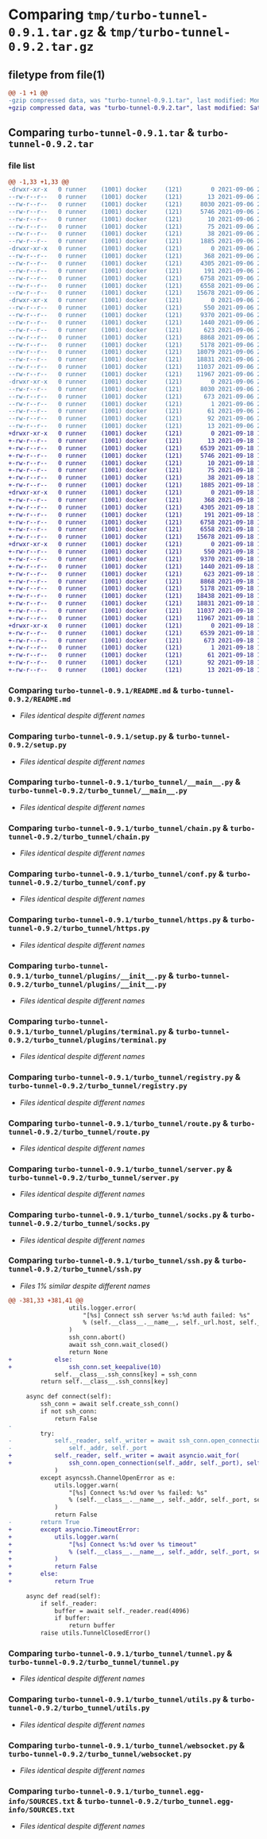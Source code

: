 # Comparing `tmp/turbo-tunnel-0.9.1.tar.gz` & `tmp/turbo-tunnel-0.9.2.tar.gz`

## filetype from file(1)

```diff
@@ -1 +1 @@
-gzip compressed data, was "turbo-tunnel-0.9.1.tar", last modified: Mon Sep  6 23:48:36 2021, max compression
+gzip compressed data, was "turbo-tunnel-0.9.2.tar", last modified: Sat Sep 18 15:45:03 2021, max compression
```

## Comparing `turbo-tunnel-0.9.1.tar` & `turbo-tunnel-0.9.2.tar`

### file list

```diff
@@ -1,33 +1,33 @@
-drwxr-xr-x   0 runner    (1001) docker     (121)        0 2021-09-06 23:48:36.152757 turbo-tunnel-0.9.1/
--rw-r--r--   0 runner    (1001) docker     (121)       13 2021-09-06 23:48:26.000000 turbo-tunnel-0.9.1/MANIFEST.in
--rw-r--r--   0 runner    (1001) docker     (121)     8030 2021-09-06 23:48:36.152757 turbo-tunnel-0.9.1/PKG-INFO
--rw-r--r--   0 runner    (1001) docker     (121)     5746 2021-09-06 23:48:26.000000 turbo-tunnel-0.9.1/README.md
--rw-r--r--   0 runner    (1001) docker     (121)       10 2021-09-06 23:48:26.000000 turbo-tunnel-0.9.1/extra_requirements.txt
--rw-r--r--   0 runner    (1001) docker     (121)       75 2021-09-06 23:48:26.000000 turbo-tunnel-0.9.1/requirements.txt
--rw-r--r--   0 runner    (1001) docker     (121)       38 2021-09-06 23:48:36.152757 turbo-tunnel-0.9.1/setup.cfg
--rw-r--r--   0 runner    (1001) docker     (121)     1885 2021-09-06 23:48:26.000000 turbo-tunnel-0.9.1/setup.py
-drwxr-xr-x   0 runner    (1001) docker     (121)        0 2021-09-06 23:48:36.148757 turbo-tunnel-0.9.1/turbo_tunnel/
--rw-r--r--   0 runner    (1001) docker     (121)      368 2021-09-06 23:48:26.000000 turbo-tunnel-0.9.1/turbo_tunnel/__init__.py
--rw-r--r--   0 runner    (1001) docker     (121)     4305 2021-09-06 23:48:26.000000 turbo-tunnel-0.9.1/turbo_tunnel/__main__.py
--rw-r--r--   0 runner    (1001) docker     (121)      191 2021-09-06 23:48:26.000000 turbo-tunnel-0.9.1/turbo_tunnel/auth.py
--rw-r--r--   0 runner    (1001) docker     (121)     6758 2021-09-06 23:48:26.000000 turbo-tunnel-0.9.1/turbo_tunnel/chain.py
--rw-r--r--   0 runner    (1001) docker     (121)     6558 2021-09-06 23:48:26.000000 turbo-tunnel-0.9.1/turbo_tunnel/conf.py
--rw-r--r--   0 runner    (1001) docker     (121)    15678 2021-09-06 23:48:26.000000 turbo-tunnel-0.9.1/turbo_tunnel/https.py
-drwxr-xr-x   0 runner    (1001) docker     (121)        0 2021-09-06 23:48:36.152757 turbo-tunnel-0.9.1/turbo_tunnel/plugins/
--rw-r--r--   0 runner    (1001) docker     (121)      550 2021-09-06 23:48:26.000000 turbo-tunnel-0.9.1/turbo_tunnel/plugins/__init__.py
--rw-r--r--   0 runner    (1001) docker     (121)     9370 2021-09-06 23:48:26.000000 turbo-tunnel-0.9.1/turbo_tunnel/plugins/terminal.py
--rw-r--r--   0 runner    (1001) docker     (121)     1440 2021-09-06 23:48:26.000000 turbo-tunnel-0.9.1/turbo_tunnel/registry.py
--rw-r--r--   0 runner    (1001) docker     (121)      623 2021-09-06 23:48:26.000000 turbo-tunnel-0.9.1/turbo_tunnel/route.py
--rw-r--r--   0 runner    (1001) docker     (121)     8868 2021-09-06 23:48:26.000000 turbo-tunnel-0.9.1/turbo_tunnel/server.py
--rw-r--r--   0 runner    (1001) docker     (121)     5178 2021-09-06 23:48:26.000000 turbo-tunnel-0.9.1/turbo_tunnel/socks.py
--rw-r--r--   0 runner    (1001) docker     (121)    18079 2021-09-06 23:48:26.000000 turbo-tunnel-0.9.1/turbo_tunnel/ssh.py
--rw-r--r--   0 runner    (1001) docker     (121)    18831 2021-09-06 23:48:26.000000 turbo-tunnel-0.9.1/turbo_tunnel/tunnel.py
--rw-r--r--   0 runner    (1001) docker     (121)    11037 2021-09-06 23:48:26.000000 turbo-tunnel-0.9.1/turbo_tunnel/utils.py
--rw-r--r--   0 runner    (1001) docker     (121)    11967 2021-09-06 23:48:26.000000 turbo-tunnel-0.9.1/turbo_tunnel/websocket.py
-drwxr-xr-x   0 runner    (1001) docker     (121)        0 2021-09-06 23:48:36.152757 turbo-tunnel-0.9.1/turbo_tunnel.egg-info/
--rw-r--r--   0 runner    (1001) docker     (121)     8030 2021-09-06 23:48:35.000000 turbo-tunnel-0.9.1/turbo_tunnel.egg-info/PKG-INFO
--rw-r--r--   0 runner    (1001) docker     (121)      673 2021-09-06 23:48:36.000000 turbo-tunnel-0.9.1/turbo_tunnel.egg-info/SOURCES.txt
--rw-r--r--   0 runner    (1001) docker     (121)        1 2021-09-06 23:48:35.000000 turbo-tunnel-0.9.1/turbo_tunnel.egg-info/dependency_links.txt
--rw-r--r--   0 runner    (1001) docker     (121)       61 2021-09-06 23:48:35.000000 turbo-tunnel-0.9.1/turbo_tunnel.egg-info/entry_points.txt
--rw-r--r--   0 runner    (1001) docker     (121)       92 2021-09-06 23:48:35.000000 turbo-tunnel-0.9.1/turbo_tunnel.egg-info/requires.txt
--rw-r--r--   0 runner    (1001) docker     (121)       13 2021-09-06 23:48:35.000000 turbo-tunnel-0.9.1/turbo_tunnel.egg-info/top_level.txt
+drwxr-xr-x   0 runner    (1001) docker     (121)        0 2021-09-18 15:45:03.658047 turbo-tunnel-0.9.2/
+-rw-r--r--   0 runner    (1001) docker     (121)       13 2021-09-18 15:44:54.000000 turbo-tunnel-0.9.2/MANIFEST.in
+-rw-r--r--   0 runner    (1001) docker     (121)     6539 2021-09-18 15:45:03.658047 turbo-tunnel-0.9.2/PKG-INFO
+-rw-r--r--   0 runner    (1001) docker     (121)     5746 2021-09-18 15:44:54.000000 turbo-tunnel-0.9.2/README.md
+-rw-r--r--   0 runner    (1001) docker     (121)       10 2021-09-18 15:44:54.000000 turbo-tunnel-0.9.2/extra_requirements.txt
+-rw-r--r--   0 runner    (1001) docker     (121)       75 2021-09-18 15:44:54.000000 turbo-tunnel-0.9.2/requirements.txt
+-rw-r--r--   0 runner    (1001) docker     (121)       38 2021-09-18 15:45:03.658047 turbo-tunnel-0.9.2/setup.cfg
+-rw-r--r--   0 runner    (1001) docker     (121)     1885 2021-09-18 15:44:54.000000 turbo-tunnel-0.9.2/setup.py
+drwxr-xr-x   0 runner    (1001) docker     (121)        0 2021-09-18 15:45:03.654047 turbo-tunnel-0.9.2/turbo_tunnel/
+-rw-r--r--   0 runner    (1001) docker     (121)      368 2021-09-18 15:44:54.000000 turbo-tunnel-0.9.2/turbo_tunnel/__init__.py
+-rw-r--r--   0 runner    (1001) docker     (121)     4305 2021-09-18 15:44:54.000000 turbo-tunnel-0.9.2/turbo_tunnel/__main__.py
+-rw-r--r--   0 runner    (1001) docker     (121)      191 2021-09-18 15:44:54.000000 turbo-tunnel-0.9.2/turbo_tunnel/auth.py
+-rw-r--r--   0 runner    (1001) docker     (121)     6758 2021-09-18 15:44:54.000000 turbo-tunnel-0.9.2/turbo_tunnel/chain.py
+-rw-r--r--   0 runner    (1001) docker     (121)     6558 2021-09-18 15:44:54.000000 turbo-tunnel-0.9.2/turbo_tunnel/conf.py
+-rw-r--r--   0 runner    (1001) docker     (121)    15678 2021-09-18 15:44:54.000000 turbo-tunnel-0.9.2/turbo_tunnel/https.py
+drwxr-xr-x   0 runner    (1001) docker     (121)        0 2021-09-18 15:45:03.658047 turbo-tunnel-0.9.2/turbo_tunnel/plugins/
+-rw-r--r--   0 runner    (1001) docker     (121)      550 2021-09-18 15:44:54.000000 turbo-tunnel-0.9.2/turbo_tunnel/plugins/__init__.py
+-rw-r--r--   0 runner    (1001) docker     (121)     9370 2021-09-18 15:44:54.000000 turbo-tunnel-0.9.2/turbo_tunnel/plugins/terminal.py
+-rw-r--r--   0 runner    (1001) docker     (121)     1440 2021-09-18 15:44:54.000000 turbo-tunnel-0.9.2/turbo_tunnel/registry.py
+-rw-r--r--   0 runner    (1001) docker     (121)      623 2021-09-18 15:44:54.000000 turbo-tunnel-0.9.2/turbo_tunnel/route.py
+-rw-r--r--   0 runner    (1001) docker     (121)     8868 2021-09-18 15:44:54.000000 turbo-tunnel-0.9.2/turbo_tunnel/server.py
+-rw-r--r--   0 runner    (1001) docker     (121)     5178 2021-09-18 15:44:54.000000 turbo-tunnel-0.9.2/turbo_tunnel/socks.py
+-rw-r--r--   0 runner    (1001) docker     (121)    18438 2021-09-18 15:44:54.000000 turbo-tunnel-0.9.2/turbo_tunnel/ssh.py
+-rw-r--r--   0 runner    (1001) docker     (121)    18831 2021-09-18 15:44:54.000000 turbo-tunnel-0.9.2/turbo_tunnel/tunnel.py
+-rw-r--r--   0 runner    (1001) docker     (121)    11037 2021-09-18 15:44:54.000000 turbo-tunnel-0.9.2/turbo_tunnel/utils.py
+-rw-r--r--   0 runner    (1001) docker     (121)    11967 2021-09-18 15:44:54.000000 turbo-tunnel-0.9.2/turbo_tunnel/websocket.py
+drwxr-xr-x   0 runner    (1001) docker     (121)        0 2021-09-18 15:45:03.654047 turbo-tunnel-0.9.2/turbo_tunnel.egg-info/
+-rw-r--r--   0 runner    (1001) docker     (121)     6539 2021-09-18 15:45:03.000000 turbo-tunnel-0.9.2/turbo_tunnel.egg-info/PKG-INFO
+-rw-r--r--   0 runner    (1001) docker     (121)      673 2021-09-18 15:45:03.000000 turbo-tunnel-0.9.2/turbo_tunnel.egg-info/SOURCES.txt
+-rw-r--r--   0 runner    (1001) docker     (121)        1 2021-09-18 15:45:03.000000 turbo-tunnel-0.9.2/turbo_tunnel.egg-info/dependency_links.txt
+-rw-r--r--   0 runner    (1001) docker     (121)       61 2021-09-18 15:45:03.000000 turbo-tunnel-0.9.2/turbo_tunnel.egg-info/entry_points.txt
+-rw-r--r--   0 runner    (1001) docker     (121)       92 2021-09-18 15:45:03.000000 turbo-tunnel-0.9.2/turbo_tunnel.egg-info/requires.txt
+-rw-r--r--   0 runner    (1001) docker     (121)       13 2021-09-18 15:45:03.000000 turbo-tunnel-0.9.2/turbo_tunnel.egg-info/top_level.txt
```

### Comparing `turbo-tunnel-0.9.1/README.md` & `turbo-tunnel-0.9.2/README.md`

 * *Files identical despite different names*

### Comparing `turbo-tunnel-0.9.1/setup.py` & `turbo-tunnel-0.9.2/setup.py`

 * *Files identical despite different names*

### Comparing `turbo-tunnel-0.9.1/turbo_tunnel/__main__.py` & `turbo-tunnel-0.9.2/turbo_tunnel/__main__.py`

 * *Files identical despite different names*

### Comparing `turbo-tunnel-0.9.1/turbo_tunnel/chain.py` & `turbo-tunnel-0.9.2/turbo_tunnel/chain.py`

 * *Files identical despite different names*

### Comparing `turbo-tunnel-0.9.1/turbo_tunnel/conf.py` & `turbo-tunnel-0.9.2/turbo_tunnel/conf.py`

 * *Files identical despite different names*

### Comparing `turbo-tunnel-0.9.1/turbo_tunnel/https.py` & `turbo-tunnel-0.9.2/turbo_tunnel/https.py`

 * *Files identical despite different names*

### Comparing `turbo-tunnel-0.9.1/turbo_tunnel/plugins/__init__.py` & `turbo-tunnel-0.9.2/turbo_tunnel/plugins/__init__.py`

 * *Files identical despite different names*

### Comparing `turbo-tunnel-0.9.1/turbo_tunnel/plugins/terminal.py` & `turbo-tunnel-0.9.2/turbo_tunnel/plugins/terminal.py`

 * *Files identical despite different names*

### Comparing `turbo-tunnel-0.9.1/turbo_tunnel/registry.py` & `turbo-tunnel-0.9.2/turbo_tunnel/registry.py`

 * *Files identical despite different names*

### Comparing `turbo-tunnel-0.9.1/turbo_tunnel/route.py` & `turbo-tunnel-0.9.2/turbo_tunnel/route.py`

 * *Files identical despite different names*

### Comparing `turbo-tunnel-0.9.1/turbo_tunnel/server.py` & `turbo-tunnel-0.9.2/turbo_tunnel/server.py`

 * *Files identical despite different names*

### Comparing `turbo-tunnel-0.9.1/turbo_tunnel/socks.py` & `turbo-tunnel-0.9.2/turbo_tunnel/socks.py`

 * *Files identical despite different names*

### Comparing `turbo-tunnel-0.9.1/turbo_tunnel/ssh.py` & `turbo-tunnel-0.9.2/turbo_tunnel/ssh.py`

 * *Files 1% similar despite different names*

```diff
@@ -381,33 +381,41 @@
                 utils.logger.error(
                     "[%s] Connect ssh server %s:%d auth failed: %s"
                     % (self.__class__.__name__, self._url.host, self._url.port, e)
                 )
                 ssh_conn.abort()
                 await ssh_conn.wait_closed()
                 return None
+            else:
+                ssh_conn.set_keepalive(10)
             self.__class__.ssh_conns[key] = ssh_conn
         return self.__class__.ssh_conns[key]
 
     async def connect(self):
         ssh_conn = await self.create_ssh_conn()
         if not ssh_conn:
             return False
-
         try:
-            self._reader, self._writer = await ssh_conn.open_connection(
-                self._addr, self._port
+            self._reader, self._writer = await asyncio.wait_for(
+                ssh_conn.open_connection(self._addr, self._port), self.__class__.timeout
             )
         except asyncssh.ChannelOpenError as e:
             utils.logger.warn(
                 "[%s] Connect %s:%d over %s failed: %s"
                 % (self.__class__.__name__, self._addr, self._port, self._url, e)
             )
             return False
-        return True
+        except asyncio.TimeoutError:
+            utils.logger.warn(
+                "[%s] Connect %s:%d over %s timeout"
+                % (self.__class__.__name__, self._addr, self._port, self._url)
+            )
+            return False
+        else:
+            return True
 
     async def read(self):
         if self._reader:
             buffer = await self._reader.read(4096)
             if buffer:
                 return buffer
         raise utils.TunnelClosedError()
```

### Comparing `turbo-tunnel-0.9.1/turbo_tunnel/tunnel.py` & `turbo-tunnel-0.9.2/turbo_tunnel/tunnel.py`

 * *Files identical despite different names*

### Comparing `turbo-tunnel-0.9.1/turbo_tunnel/utils.py` & `turbo-tunnel-0.9.2/turbo_tunnel/utils.py`

 * *Files identical despite different names*

### Comparing `turbo-tunnel-0.9.1/turbo_tunnel/websocket.py` & `turbo-tunnel-0.9.2/turbo_tunnel/websocket.py`

 * *Files identical despite different names*

### Comparing `turbo-tunnel-0.9.1/turbo_tunnel.egg-info/SOURCES.txt` & `turbo-tunnel-0.9.2/turbo_tunnel.egg-info/SOURCES.txt`

 * *Files identical despite different names*

